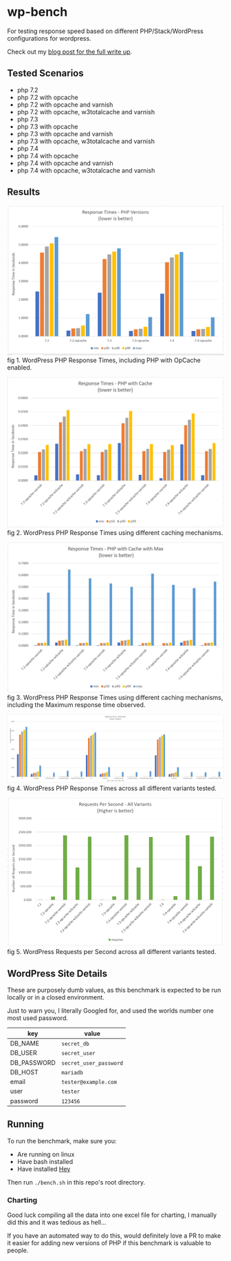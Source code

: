 # wp-bench

For testing response speed based on different PHP/Stack/WordPress 
configurations for wordpress.

Check out my [blog post for the full write up][blog-link]. 

## Tested Scenarios

* php 7.2
* php 7.2 with opcache
* php 7.2 with opcache and varnish
* php 7.2 with opcache, w3totalcache and varnish
* php 7.3
* php 7.3 with opcache
* php 7.3 with opcache and varnish
* php 7.3 with opcache, w3totalcache and varnish
* php 7.4
* php 7.4 with opcache
* php 7.4 with opcache and varnish
* php 7.4 with opcache, w3totalcache and varnish

## Results

![php][php]
fig 1. WordPress PHP Response Times, including PHP with OpCache enabled.

![php with cache][php-with-cache]
fig 2. WordPress PHP Response Times using different caching mechanisms.

![php with cache and max response time][php-with-cache-with-max]
fig 3. WordPress PHP Response Times using different caching mechanisms, 
including the Maximum response time observed.

![php with all variants under test][php-all-variants]
fig 4. WordPress PHP Response Times across all different variants tested.

![php requests per second with all variants under test][php-reqs-all-variants]
fig 5. WordPress Requests per Second across all different variants tested.


## WordPress Site Details

These are purposely dumb values, as this benchmark is expected to be run 
locally or in a closed environment. 

Just to warn you, I literally Googled for, and used the worlds number one most 
used password.

| key         | value                  |
|-------------|------------------------|
| DB_NAME     | `secret_db`            |
| DB_USER     | `secret_user`          |
| DB_PASSWORD | `secret_user_password` |
| DB_HOST     | `mariadb`              |
| email       | `tester@example.com`   |
| user        | `tester`               |
| password    | `123456`               |

## Running

To run the benchmark, make sure you:

* Are running on linux 
* Have bash installed
* Have installed [Hey](https://github.com/rakyll/hey)
 
Then run `./bench.sh` in this repo's root directory.

### Charting

Good luck compiling all the data into one excel file for charting, I manually 
did this and it was tedious as hell... 

If you have an automated way to do this, would definitely love a PR to make it
easier for adding new versions of PHP if this benchmark is valuable to people.


[blog-link]: https://blog.mykro.co.nz/posts/2020-03-29-optimizing-wordpress/
[php]: ./output/response-times-php.png "PHP and PHP with OpCache Enabled"
[php-with-cache]: ./output/response-times-php-with-cache.png "PHP with Caching"
[php-with-cache-with-max]: ./output/response-times-php-with-cache-max.png "PHP With Caching, including Max Response Time"
[php-all-variants]: ./output/response-times-all.png "PHP All Variants tested"
[php-reqs-all-variants]: ./output/requests-per-second-all.png "PHP All Variants Requests/Second"
